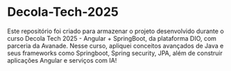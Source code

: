 # Decola-Tech-2025

Este repositório foi criado para armazenar o projeto desenvolvido durante o curso Decola Tech 2025 - Angular + SpringBoot, da plataforma DIO, com parceria da Avanade. Nesse curso, apliquei conceitos avançados de Java e seus frameworks como Springboot, Spring security, JPA, além de construir aplicações Angular e serviços com IA!

